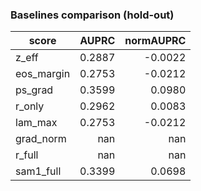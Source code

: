 ### Baselines comparison (hold-out)

| score | AUPRC | normAUPRC |
|---|---:|---:|
| z_eff | 0.2887 | -0.0022 |
| eos_margin | 0.2753 | -0.0212 |
| ps_grad | 0.3599 | 0.0980 |
| r_only | 0.2962 | 0.0083 |
| lam_max | 0.2753 | -0.0212 |
| grad_norm | nan | nan |
| r_full | nan | nan |
| sam1_full | 0.3399 | 0.0698 |